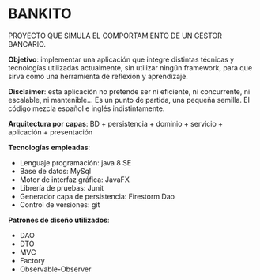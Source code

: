 # BANKITO
PROYECTO QUE SIMULA EL COMPORTAMIENTO DE UN GESTOR BANCARIO.

**Objetivo**: implementar una aplicación que integre distintas técnicas y tecnologías utilizadas actualmente, sin utilizar ningún framework, para que sirva como una herramienta de reflexión y aprendizaje.

**Disclaimer**: esta aplicación no pretende ser ni eficiente, ni concurrente, ni escalable, ni mantenible... Es un punto de partida, una pequeña semilla. El código mezcla español e inglés indistintamente.

**Arquitectura por capas**: BD + persistencia + dominio + servicio + aplicación + presentación

**Tecnologías empleadas**: 
- Lenguaje programación: java 8 SE
- Base de datos: MySql
- Motor de interfaz gráfica: JavaFX
- Librería de pruebas: Junit
- Generador capa de persistencia: Firestorm Dao
- Control de versiones: git

**Patrones de diseño utilizados**: 
- DAO
- DTO
- MVC
- Factory
- Observable-Observer
